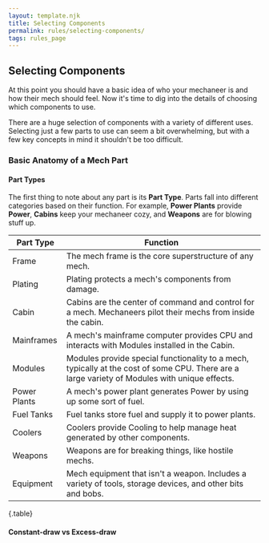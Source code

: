 ```yaml
---
layout: template.njk
title: Selecting Components
permalink: rules/selecting-components/
tags: rules_page
---
```

## Selecting Components
At this point you should have a basic idea of who your mechaneer is and how their mech should feel. Now it's time to dig into the details of choosing which components to use.

There are a huge selection of components with a variety of different uses. Selecting just a few parts to use can seem a bit overwhelming, but with a few key concepts in mind it shouldn't be too difficult.

### Basic Anatomy of a Mech Part

#### Part Types
The first thing to note about any part is its **Part Type**. Parts fall into different categories based on their function. For example, **Power Plants** provide **Power**, **Cabins** keep your mechaneer cozy, and **Weapons** are for blowing stuff up.

| Part Type    | Function    |
| ------------ | ----------- |
| Frame        | The mech frame is the core superstructure of any mech. |
| Plating      | Plating protects a mech's components from damage. |
| Cabin        | Cabins are the center of command and control for a mech. Mechaneers pilot their mechs from inside the cabin.
| Mainframes   | A mech's mainframe computer provides CPU and interacts with Modules installed in the Cabin. |
| Modules      | Modules provide special functionality to a mech, typically at the cost of some CPU. There are a large variety of Modules with unique effects. |
| Power Plants | A mech's power plant generates Power by using up some sort of fuel. |
| Fuel Tanks   | Fuel tanks store fuel and supply it to power plants. |
| Coolers      | Coolers provide Cooling to help manage heat generated by other components. |
| Weapons      | Weapons are for breaking things, like hostile mechs. |
| Equipment    | Mech equipment that isn't a weapon. Includes a variety of tools, storage devices, and other bits and bobs. |

{.table}

#### Constant-draw vs Excess-draw
